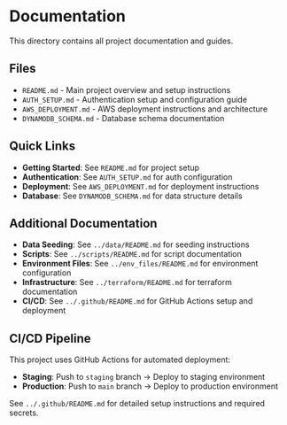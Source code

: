 # Documentation

This directory contains all project documentation and guides.

## Files

- `README.md` - Main project overview and setup instructions
- `AUTH_SETUP.md` - Authentication setup and configuration guide
- `AWS_DEPLOYMENT.md` - AWS deployment instructions and architecture
- `DYNAMODB_SCHEMA.md` - Database schema documentation

## Quick Links

- **Getting Started**: See `README.md` for project setup
- **Authentication**: See `AUTH_SETUP.md` for auth configuration
- **Deployment**: See `AWS_DEPLOYMENT.md` for deployment instructions
- **Database**: See `DYNAMODB_SCHEMA.md` for data structure details

## Additional Documentation

- **Data Seeding**: See `../data/README.md` for seeding instructions
- **Scripts**: See `../scripts/README.md` for script documentation
- **Environment Files**: See `../env_files/README.md` for environment configuration
- **Infrastructure**: See `../terraform/README.md` for terraform documentation
- **CI/CD**: See `../.github/README.md` for GitHub Actions setup and deployment

## CI/CD Pipeline

This project uses GitHub Actions for automated deployment:

- **Staging**: Push to `staging` branch → Deploy to staging environment
- **Production**: Push to `main` branch → Deploy to production environment

See `../.github/README.md` for detailed setup instructions and required secrets.
